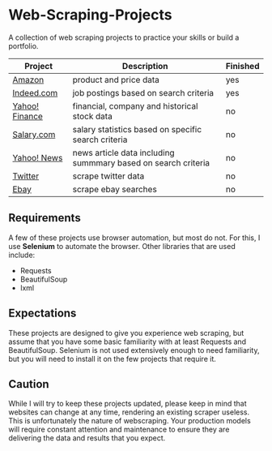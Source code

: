 # Web-Scraping-Projects
A collection of web scraping projects to practice your skills or build a portfolio.

| Project | Description | Finished
|---|---|---|
| [Amazon](https://github.com/VitorAmrm/Amazon_scraper) | product and price data | yes
| [Indeed.com](https://github.com/VitorAmrm/Indeed-Job-Scraper) | job postings based on search criteria | yes
| [Yahoo! Finance](https://github.com/israel-dryer/Yahoo-Finance-Scraper) | financial, company and historical stock data | no
| [Salary.com](https://github.com/israel-dryer/Salary-Dot-Com-Scraper) | salary statistics based on specific search criteria | no
| [Yahoo! News](https://github.com/israel-dryer/Yahoo-News-Scraper) | news article data including summmary based on search criteria | no
| [Twitter](https://github.com/israel-dryer/Twitter-Scraper) | scrape twitter data | no
| [Ebay](https://github.com/israel-dryer/Ebay-Scraper) | scrape ebay searches | no

## Requirements
A few of these projects use browser automation, but most do not. For this, I use **Selenium** to automate the browser.  Other libraries that are used include:
- Requests
- BeautifulSoup
- lxml

## Expectations
These projects are designed to give you experience web scraping, but assume that you have some basic familiarity with at least Requests and BeautifulSoup. Selenium is not used extensively enough to need familiarity, but you will need to install it on the few projects that require it.

## Caution
While I will try to keep these projects updated, please keep in mind that websites can change at any time, rendering an existing scraper useless. This is unfortunately the nature of webscraping. Your production models will require constant attention and maintenance to ensure they are delivering the data and results that you expect.

